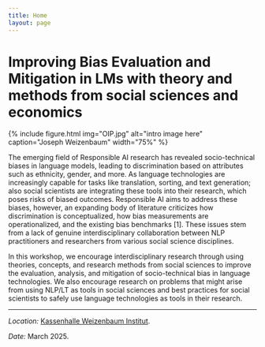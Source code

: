 ```yaml
---
title: Home
layout: page
---
```


# Improving Bias Evaluation and Mitigation in LMs with theory and methods from social sciences and economics

{% include figure.html img="OIP.jpg" alt="intro image here" caption="Joseph Weizenbaum" width="75%" %}

The emerging field of Responsible AI research has revealed socio-technical biases in language models, leading to discrimination based on attributes such as ethnicity, gender, and more. As language technologies are increasingly capable for tasks like translation, sorting, and text generation; also social scientists are integrating these tools into their research, which poses risks of biased outcomes. Responsible AI aims to address these biases, however, an expanding body of literature criticizes how discrimination is conceptualized, how bias measurements are operationalized, and the existing bias benchmarks [1]. These issues stem from a lack of genuine interdisciplinary collaboration between NLP practitioners and researchers from various social science disciplines.

In this workshop, we encourage interdisciplinary research through using theories, concepts, and research methods from social sciences to improve the evaluation, analysis, and mitigation of socio-technical bias in language technologies. We also encourage research on problems that might arise from using NLP/LT as tools in social sciences and best practices for social scientists to safely use language technologies as tools in their research.

------

*Location:* [Kassenhalle Weizenbaum Institut](https://www.weizenbaum-institut.de/).

*Date:* March 2025.
